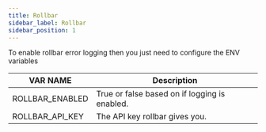 ```yaml
---
title: Rollbar
sidebar_label: Rollbar
sidebar_position: 1
---
```

To enable rollbar error logging then you just need to configure the ENV variables

| VAR NAME | Description |
| --- | --- | 
| ROLLBAR_ENABLED | True or false based on if logging is enabled. |
| ROLLBAR_API_KEY | The API key rollbar gives you. |
